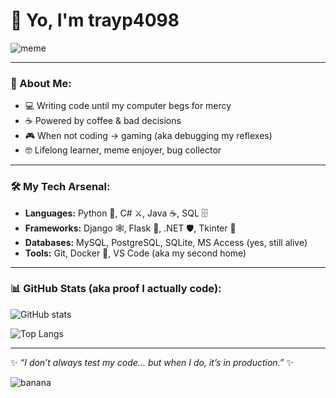 # 👋 Yo, I'm trayp4098  

![meme](https://media.giphy.com/media/v1.Y2lkPTc5MGI3NjExczNrc2t0dWprNWRrM3RxNGR2dW83N3NnZmVqZXFocGZhdnVqdWd2ZiZlcD12MV9pbnRlcm5hbF9naWZfYnlfaWQmY3Q9Zw/zOvBKUUEERdNm/giphy.gif)  

---

### 🚀 About Me:
- 💻 Writing code until my computer begs for mercy  
- ☕ Powered by coffee & bad decisions  
- 🎮 When not coding → gaming (aka debugging my reflexes)  
- 🤓 Lifelong learner, meme enjoyer, bug collector  

---

### 🛠️ My Tech Arsenal:
- **Languages:** Python 🐍, C# ⚔️, Java ☕, SQL 🗄️  
- **Frameworks:** Django 🕸️, Flask 🍼, .NET 🛡️, Tkinter 🎨  
- **Databases:** MySQL, PostgreSQL, SQLite, MS Access (yes, still alive)  
- **Tools:** Git, Docker 🐳, VS Code (aka my second home)  

---

### 📊 GitHub Stats (aka proof I actually code):
![GitHub stats](https://github-readme-stats.vercel.app/api?username=trayp4098&show_icons=true&theme=radical)  

![Top Langs](https://github-readme-stats.vercel.app/api/top-langs/?username=trayp4098&layout=compact&theme=radical)  

---

✨ *“I don’t always test my code… but when I do, it’s in production.”* ✨  

![banana](https://64.media.tumblr.com/15e62a95009e6e95b9be12ee02ee86b0/5c093813eea4f4ae-58/s640x960/d0041229625c770206a5d4bd637679da7597611c.gif)
